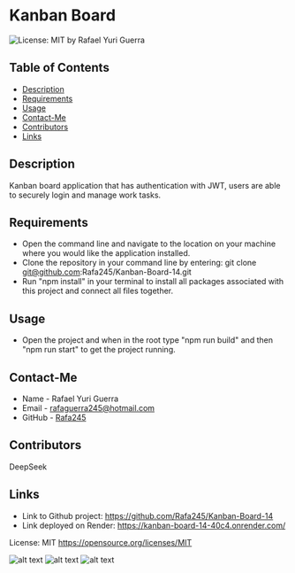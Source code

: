 # Kanban Board 
  ![License: MIT](https://img.shields.io/badge/License-MIT-yellow.svg)
  by Rafael Yuri Guerra
  ## Table of Contents
  * [Description](#description)
  * [Requirements](#requirements)
  * [Usage](#usage)
  * [Contact-Me](#contact-me)
  * [Contributors](#contributors)
  * [Links](#links)
  ## Description
  Kanban board application that has authentication with JWT, users are able to securely login and manage work tasks.
  ## Requirements
  * Open the command line and navigate to the location on your machine where you would like the application installed.
  * Clone the repository in your command line by entering: git clone git@github.com:Rafa245/Kanban-Board-14.git
  * Run "npm install" in your terminal to install all packages associated with this project and connect all files together.
  ## Usage
  * Open the project and when in the root type "npm run build" and then "npm run start" to get the project running.
  ## Contact-Me
  * Name - Rafael Yuri Guerra
  * Email - rafaguerra245@hotmail.com
  * GitHub - [Rafa245](https://github.com/Rafa245)
  ## Contributors
  DeepSeek
  ## Links
  * Link to Github project: https://github.com/Rafa245/Kanban-Board-14
  * Link deployed on Render: https://kanban-board-14-40c4.onrender.com/

  License: MIT 
  https://opensource.org/licenses/MIT
  
  ![alt text](<Assets/Screenshot 2025-02-03 at 11.47.22 PM.png>)
  ![alt text](<Assets/Screenshot 2025-02-03 at 11.47.33 PM.png>)
  ![alt text](<Assets/Screenshot 2025-02-03 at 11.47.43 PM.png>)